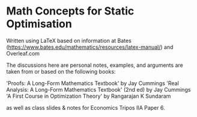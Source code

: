 # Math Concepts for Static Optimisation

Written using LaTeX based on information at Bates (https://www.bates.edu/mathematics/resources/latex-manual/) and Overleaf.com

The discussions here are personal notes, examples, and arguments are taken from or based on the following books:

'Proofs: A Long-Form Mathematics Textbook' by Jay Cummings
'Real Analysis: A Long-Form Mathematics Textbook' (2nd ed) by Jay Cummings
'A First Course in Optimization Theory' by Rangarajan K Sundaram

as well as class slides & notes for Economics Tripos IIA Paper 6.


